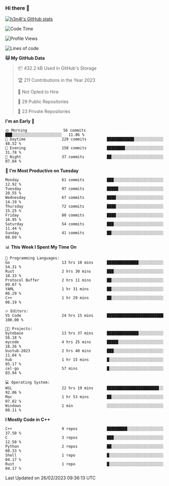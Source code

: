 ### Hi there 👋

[![h3n4l's GitHub stats](https://github-readme-stats.vercel.app/api?username=h3n4l&count_private=true&show_icons=true&theme=radical)](https://github.com/h3n4l/github-readme-stats)

<!--START_SECTION:waka-->
![Code Time](http://img.shields.io/badge/Code%20Time-974%20hrs%2018%20mins-blue)

![Profile Views](http://img.shields.io/badge/Profile%20Views-1-blue)

![Lines of code](https://img.shields.io/badge/From%20Hello%20World%20I%27ve%20Written-1.7%20million%20lines%20of%20code-blue)

**🐱 My GitHub Data** 

> 📦 432.2 kB Used in GitHub's Storage 
 > 
> 🏆 211 Contributions in the Year 2023
 > 
> 🚫 Not Opted to Hire
 > 
> 📜 29 Public Repositories 
 > 
> 🔑 23 Private Repositories 
 > 
**I'm an Early 🐤** 

```text
🌞 Morning                56 commits          ███░░░░░░░░░░░░░░░░░░░░░░   11.86 % 
🌆 Daytime                229 commits         ████████████░░░░░░░░░░░░░   48.52 % 
🌃 Evening                150 commits         ████████░░░░░░░░░░░░░░░░░   31.78 % 
🌙 Night                  37 commits          ██░░░░░░░░░░░░░░░░░░░░░░░   07.84 % 
```
📅 **I'm Most Productive on Tuesday** 

```text
Monday                   61 commits          ███░░░░░░░░░░░░░░░░░░░░░░   12.92 % 
Tuesday                  97 commits          █████░░░░░░░░░░░░░░░░░░░░   20.55 % 
Wednesday                67 commits          ████░░░░░░░░░░░░░░░░░░░░░   14.19 % 
Thursday                 72 commits          ████░░░░░░░░░░░░░░░░░░░░░   15.25 % 
Friday                   80 commits          ████░░░░░░░░░░░░░░░░░░░░░   16.95 % 
Saturday                 54 commits          ███░░░░░░░░░░░░░░░░░░░░░░   11.44 % 
Sunday                   41 commits          ██░░░░░░░░░░░░░░░░░░░░░░░   08.69 % 
```


📊 **This Week I Spent My Time On** 

```text
💬 Programming Languages: 
Go                       13 hrs 10 mins      ██████████████░░░░░░░░░░░   54.31 % 
Rust                     2 hrs 30 mins       ███░░░░░░░░░░░░░░░░░░░░░░   10.33 % 
Protocol Buffer          2 hrs 11 mins       ██░░░░░░░░░░░░░░░░░░░░░░░   09.07 % 
YAML                     1 hr 31 mins        ██░░░░░░░░░░░░░░░░░░░░░░░   06.29 % 
C++                      1 hr 29 mins        ██░░░░░░░░░░░░░░░░░░░░░░░   06.19 % 

🔥 Editors: 
VS Code                  24 hrs 15 mins      █████████████████████████   100.00 % 

🐱‍💻 Projects: 
bytebase                 13 hrs 37 mins      ██████████████░░░░░░░░░░░   56.18 % 
mycode                   4 hrs 25 mins       █████░░░░░░░░░░░░░░░░░░░░   18.26 % 
bustub-2023              2 hrs 40 mins       ███░░░░░░░░░░░░░░░░░░░░░░   11.04 % 
hub                      1 hr 15 mins        █░░░░░░░░░░░░░░░░░░░░░░░░   05.17 % 
cel-go                   57 mins             █░░░░░░░░░░░░░░░░░░░░░░░░   03.94 % 

💻 Operating System: 
WSL                      22 hrs 19 mins      ███████████████████████░░   92.06 % 
Mac                      1 hr 53 mins        ██░░░░░░░░░░░░░░░░░░░░░░░   07.82 % 
Windows                  1 min               ░░░░░░░░░░░░░░░░░░░░░░░░░   00.11 % 
```

**I Mostly Code in C++** 

```text
C++                      9 repos             █████████░░░░░░░░░░░░░░░░   37.50 % 
C                        3 repos             ███░░░░░░░░░░░░░░░░░░░░░░   12.50 % 
Python                   2 repos             ██░░░░░░░░░░░░░░░░░░░░░░░   08.33 % 
Shell                    1 repo              █░░░░░░░░░░░░░░░░░░░░░░░░   04.17 % 
Rust                     1 repo              █░░░░░░░░░░░░░░░░░░░░░░░░   04.17 % 
```




 Last Updated on 26/02/2023 09:36:13 UTC
<!--END_SECTION:waka-->

